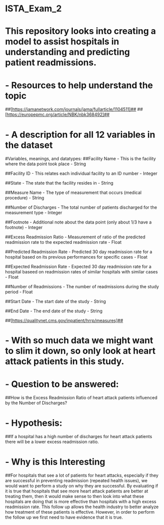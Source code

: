 # ISTA_Exam_2
# This repository looks into creating a model to assist hospitals in understanding and predicting patient readmissions.


# - Resources to help understand the topic
##[https://jamanetwork.com/journals/jama/fullarticle/1104511]##
##[https://europepmc.org/article/NBK/nbk368492]##


# - A description for all 12 variables in the dataset
#Variables, meanings, and datatypes:
##Facility Name - This is the facility where the data point took place - String

##Facility ID - This relates each individual facility to an ID number - Integer

##State - The state that the facility resides in - String

##Measure Name - The type of measurement that occurs (medical procedure) - String

##Number of Discharges - The total number of patients discharged for the measurement type - Integer

##Footnote - Additional note about the data point (only about 1/3 have a footnote) - Integer

##Excess Readmission Ratio - Measurement of ratio of the predicted readmission rate to the expected readmission rate - Float

##Predicted Readmission Rate - Predicted 30 day readmission rate for a hospital based on its previous performances for specific cases - Float

##Expected Readmission Rate - Expected 30 day readmission rate for a hospital baseed on readmission rates of similar hospitals with similar cases - Float

##Number of Readmissions - The number of readmissions during the study period - Float

##Start Date - The start date of the study - String

##End Date - The end date of the study - String

##[https://qualitynet.cms.gov/inpatient/hrrp/measures]##


# - With so much data we might want to slim it down, so only look at heart attack patients in this study.


# - Question to be answered:
##How is the Excess Readmission Ratio of heart attack patients influenced by the Number of Discharges?

# - Hypothesis:
##If a hospital has a high number of discharges for heart attack patients there will be a lower excess readmission ratio.


# - Why is this Interesting
##For hospitals that see a lot of patients for heart attacks, especially if they are successful in preventing readmission (repeated health issues), we would want to perform a study on why they are successful. By evaluating if it is true that hospitals that see more heart attack patients are better at treating them, then it would make sense to then look into what these hospitals are doing that is more effective than hospitals with a high excess readmission rate. This follow up allows the health industry to better analyze how treatment of these patients is effective. However, in order to perform the follow up we first need to have evidence that it is true.
